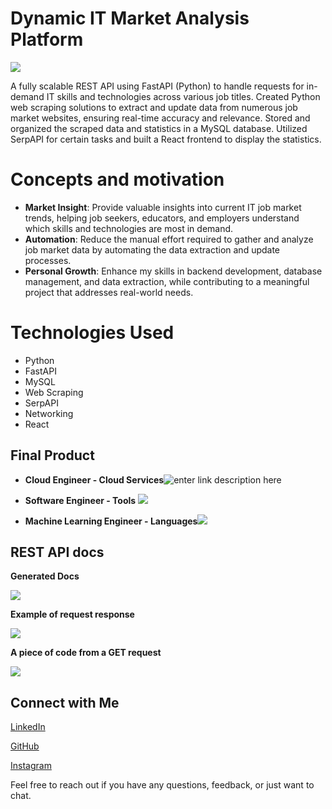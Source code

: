 
# **Dynamic IT Market Analysis Platform**
   ![](https://i.imgur.com/uLikSKp.png)



   

A fully scalable REST API using FastAPI (Python) to handle requests for in-demand IT skills and technologies across various job titles. Created Python web scraping solutions to extract and update data from numerous job market websites, ensuring real-time accuracy and relevance. Stored and organized the scraped data and statistics in a MySQL database. Utilized SerpAPI for certain tasks and built a React frontend to display the statistics.


# Concepts and motivation


-   **Market Insight**: Provide valuable insights into current IT job market trends, helping job seekers, educators, and employers understand which skills and technologies are most in demand.
- **Automation**: Reduce the manual effort required to gather and analyze job market data by automating the data extraction and update processes.
- **Personal Growth**: Enhance my skills in backend development, database management, and data extraction, while contributing to a meaningful project that addresses real-world needs.

# Technologies Used

 - Python
 - FastAPI
 - MySQL
 - Web Scraping
 - SerpAPI
 - Networking
 - React

## Final Product

 - **Cloud Engineer - Cloud Services**![enter link description here](https://imgur.com/zGhoovo.png)

 - **Software Engineer - Tools**
![](https://imgur.com/u05AqR1.png)
 - **Machine Learning Engineer - Languages**![](https://imgur.com/12JMqXe.png)


## REST API docs

**Generated Docs**

![](https://imgur.com/A0sV6m9.png)

**Example of request response**

![](https://imgur.com/FTeTxAs.png)

**A piece of code from a GET request**

![](https://imgur.com/i1Kin0U.png)



## Connect with Me

[LinkedIn](https://www.linkedin.com/in/stefan-teodor-iancu-152a6a284/)

[GitHub](https://www.linkedin.com/in/stefan-teodor-iancu-152a6a284/](https://github.com/iancustefan26))

[Instagram](https://www.instagram.com/iancustefan26/)

Feel free to reach out if you have any questions, feedback, or just want to chat.
